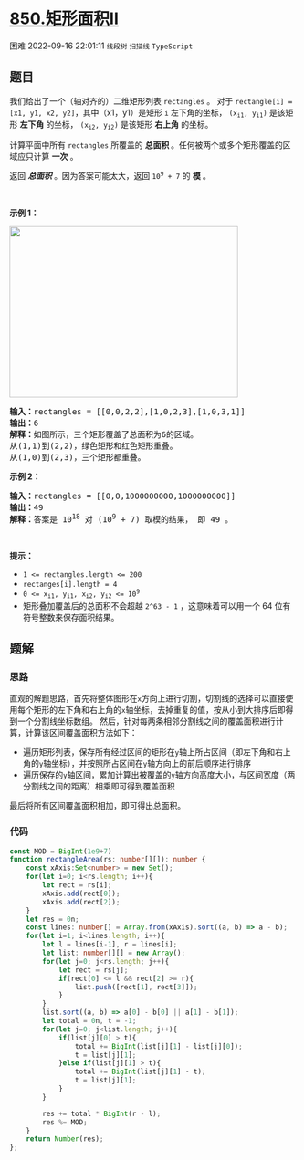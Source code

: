# [850.矩形面积II](https://leetcode.cn/problems/rectangle-area-ii)
<span class="diff diff-hard">困难</span>
2022-09-16 22:01:11 `线段树` `扫描线` `TypeScript`
## 题目
<p>我们给出了一个（轴对齐的）二维矩形列表&nbsp;<code>rectangles</code>&nbsp;。 对于&nbsp;<code>rectangle[i] = [x1, y1, x2, y2]</code>，其中（x1，y1）是矩形&nbsp;<code>i</code>&nbsp;左下角的坐标，<meta charset="UTF-8" />&nbsp;<code>(x<sub>i1</sub>, y<sub>i1</sub>)</code>&nbsp;是该矩形 <strong>左下角</strong> 的坐标，<meta charset="UTF-8" />&nbsp;<code>(x<sub>i2</sub>, y<sub>i2</sub>)</code>&nbsp;是该矩形&nbsp;<strong>右上角</strong> 的坐标。</p>

<p>计算平面中所有&nbsp;<code>rectangles</code>&nbsp;所覆盖的 <strong>总面积 </strong>。任何被两个或多个矩形覆盖的区域应只计算 <strong>一次</strong> 。</p>

<p>返回<em> <strong>总面积</strong> </em>。因为答案可能太大，返回<meta charset="UTF-8" />&nbsp;<code>10<sup>9</sup>&nbsp;+ 7</code> 的&nbsp;<strong>模</strong>&nbsp;。</p>

<p>&nbsp;</p>

<p><strong>示例 1：</strong></p>

<p><img alt="" src="https://s3-lc-upload.s3.amazonaws.com/uploads/2018/06/06/rectangle_area_ii_pic.png" style="height: 300px; width: 400px;" /></p>

<pre>
<strong>输入：</strong>rectangles = [[0,0,2,2],[1,0,2,3],[1,0,3,1]]
<strong>输出：</strong>6
<strong>解释：</strong>如图所示，三个矩形覆盖了总面积为6的区域。
从(1,1)到(2,2)，绿色矩形和红色矩形重叠。
从(1,0)到(2,3)，三个矩形都重叠。
</pre>

<p><strong>示例 2：</strong></p>

<pre>
<strong>输入：</strong>rectangles = [[0,0,1000000000,1000000000]]
<strong>输出：</strong>49
<strong>解释：</strong>答案是 10<sup>18</sup> 对 (10<sup>9</sup> + 7) 取模的结果， 即 49 。
</pre>

<p>&nbsp;</p>

<p><strong>提示：</strong></p>

<ul>
  <li><code>1 &lt;= rectangles.length &lt;= 200</code></li>
  <li><code>rectanges[i].length = 4</code><meta charset="UTF-8" /></li>
  <li><code>0 &lt;= x<sub>i1</sub>, y<sub>i1</sub>, x<sub>i2</sub>, y<sub>i2</sub>&nbsp;&lt;= 10<sup>9</sup></code></li>
  <li>矩形叠加覆盖后的总面积不会超越&nbsp;<code>2^63 - 1</code>&nbsp;，这意味着可以用一个&nbsp;64 位有符号整数来保存面积结果。</li>
</ul>


## 题解
### 思路
直观的解题思路，首先将整体图形在`x`方向上进行切割，切割线的选择可以直接使用每个矩形的左下角和右上角的`x`轴坐标，去掉重复的值，按从小到大排序后即得到一个分割线坐标数组。
然后，针对每两条相邻分割线之间的覆盖面积进行计算，计算该区间覆盖面积方法如下：
- 遍历矩形列表，保存所有经过区间的矩形在`y`轴上所占区间（即左下角和右上角的`y`轴坐标），并按照所占区间在`y`轴方向上的前后顺序进行排序
- 遍历保存的`y`轴区间，累加计算出被覆盖的`y`轴方向高度大小，与区间宽度（两分割线之间的距离）相乘即可得到覆盖面积

最后将所有区间覆盖面积相加，即可得出总面积。

### 代码
```typescript
const MOD = BigInt(1e9+7)
function rectangleArea(rs: number[][]): number {
    const xAxis:Set<number> = new Set();
    for(let i=0; i<rs.length; i++){
        let rect = rs[i];
        xAxis.add(rect[0]);
        xAxis.add(rect[2]);
    }
    let res = 0n;
    const lines: number[] = Array.from(xAxis).sort((a, b) => a - b);
    for(let i=1; i<lines.length; i++){
        let l = lines[i-1], r = lines[i];
        let list: number[][] = new Array();
        for(let j=0; j<rs.length; j++){
            let rect = rs[j];
            if(rect[0] <= l && rect[2] >= r){
                list.push([rect[1], rect[3]]);
            }
        }
        list.sort((a, b) => a[0] - b[0] || a[1] - b[1]);
        let total = 0n, t = -1;
        for(let j=0; j<list.length; j++){
            if(list[j][0] > t){
                total += BigInt(list[j][1] - list[j][0]);
                t = list[j][1];
            }else if(list[j][1] > t){
                total += BigInt(list[j][1] - t);
                t = list[j][1];
            }
        }

        res += total * BigInt(r - l);
        res %= MOD;
    }
    return Number(res);
};
```

